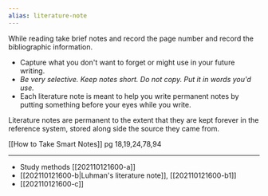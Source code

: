 ```yaml
---
alias: literature-note
---
```


While reading take brief notes and record the page number and record the bibliographic information.

- Capture what you don't want to forget or might use in your future writing.
- *Be very selective. Keep notes short. Do not copy. Put it in words you'd use.*
- Each literature note is meant to help you write permanent notes by putting something before your eyes while you write.

Literature notes are permanent to the extent that they are kept forever in the reference system, stored along side the source they came from.

[[How to Take Smart Notes]] pg 18,19,24,78,94

---

- Study methods [[202110121600-a]] 
- [[202110121600-b|Luhman's literature note]],  [[202110121600-b1]]
- [[202110121600-c]]